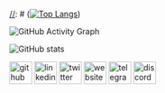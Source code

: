 
[//]: # (### Hi There,<br>)

[//]: # (I'm DarkEB1 -EBI is shrimp in Japanese-. Currently working as a developer for the unit network - helping to create a better future through the more equitable)

[//]: # (distribution of wealth. Self taught in every language I know. Feel free to reach me at any of my socials outlined in the icons below! <br>)

[//]: # (Rgds,<br> )

[//]: # (DarkEB1)



 


[//]: # ([![Top Langs](https://github-readme-stats.vercel.app/api/top-langs/?username=DarkEB1)](https://github.com/anuraghazra/github-readme-stats))



![GitHub Activity Graph](https://activity-graph.herokuapp.com/graph?username=DarkEB1)  

![GitHub stats](https://github-readme-stats.vercel.app/api?username=DarkEB1&show_icons=true&count_private=true)  


[<img src='https://cdn.jsdelivr.net/npm/simple-icons@3.0.1/icons/github.svg' alt='github' height='40'>](https://github.com/DarkEB1)  [<img src='https://cdn.jsdelivr.net/npm/simple-icons@3.0.1/icons/linkedin.svg' alt='linkedin' height='40'>](https://www.linkedin.com/in/unitventures/)  [<img src='https://cdn.jsdelivr.net/npm/simple-icons@3.0.1/icons/twitter.svg' alt='twitter' height='40'>](https://twitter.com/nicholas_dunn_)  [<img src='https://cdn.jsdelivr.net/npm/simple-icons@3.0.1/icons/icloud.svg' alt='website' height='40'>](https://www.unit.network/)  [<img src='https://cdn.jsdelivr.net/npm/simple-icons@3.0.1/icons/telegram.svg' alt='telegram' height='40'>](https://web.telegram.org/k/#@Nicholas_Dunn)  [<img src='https://cdn.jsdelivr.net/npm/simple-icons@3.0.1/icons/discord.svg' alt='discord' height='40'>](https://discord.gg/!EB1#1053) 

